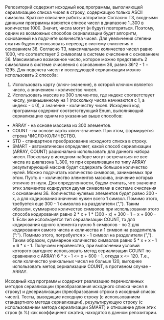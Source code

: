 Репозиторий содержит исходный код программы, выполняющей сериализацию списка чисел в строку, содержащую только ASCII символы.
Краткое описание работы алгоритма:
Согласно ТЗ, входными данными программы является список чисел в диапазоне 1..300 в количестве 1000.
Значит, числа могут (и будут) повторяться.
Поэтому, одним из возможных способов сериализации будет алгоритм, основанный на подсчете количества чисел.
Для увеличения степени сжатия будем использовать перевод в систему счисления с основанием 36.
Согласно ТЗ, максимальное количество чисел равно 1000, что соответствует 2 символам в системе счисления с основанием 36.
Максимально возможное число, которое можно представить 2 символами в системе счисления с основанием 36, равно 36^2 - 1 = 1295.
Для подсчета чисел и последующей сериализации можно использовать 2 способа:
  1. Использовать карту (ключ-значение), в которой ключом является число, а значением - количество чисел.
  2. Использовать массив из 300 элементов, где индекс соответствует числу, уменьшенному на 1 (поскольку числа начинаются с 1, а индекс - с 0), а значение - количеству чисел.
Исходный код программы содержит соответствующий Enum, выполняющий сериализацию одним из указанных выше способов:
  - ARRAY - на основе массива из 300 элементов.
  - COUNT - на основе карты ключ-значение. При этом, формируется строка ЧИСЛО:КОЛИЧЕСТВО.
  - STD - стандартное преобразование исходного списка в строку.
  - SMART - автоматически определяет, какой способ сериализации (ARRAY, COUNT) рационально использовать для данного набора чисел. Поскольку в исходном наборе могут встречаться не все числа из диапазона 1..300, то при сериализации по типу ARRAY результирующий массив будет содержать большое количество нулей. Можно подсчитать количество символов, занимаемых при этом. Пусть x - количество элементов массива, значение которых отлично от нуля. Для определенности, будем считать, что значение этих элементов кодируется двумя символами в системе счисления с основанием 36. Количество нулевых элементов будет равно 300 - x, а для кодирования значения нужен всего 1 символ. Помимо этого, требуется еще 300 - 1 символов на разделители (","). Таким образом, суммарное количество символов при использовании этого способа кодирования равно 2 * x + 1 * (300 - x) + 300 - 1 = x + 600 - 1. Если же используется тип сериализации COUNT, то для кодирования одного элемента нужно 5 символов - по 2 для кодирования самого числа и количества и 1 символ на разделитель (":"). Помимо этого, потребуется x - 1 символ на разделители (","). Таким образом, суммарное количество символов равно 5 * x + x - 1 = 6 * x - 1. Получаем неравенство, при выполнении условий которого выгоднее использовать метод сериализации COUNT по сравнению с ARRAY: 6 * x - 1 <= x + 600 - 1, откуда x <= 120. Т.е., если количество уникальных чисел не больше 120, выгоднее использовать метод сериализации COUNT, в противном случае - ARRAY.

Исходный код программы содержит реализацию перечисленных методов сериализации (преобразования исходного списка чисел в строку) и десериализации (преобразования строки в исходный список чисел). Тесты, выводящие исходную строку (с использованием стандартного метода сериализации), результирующую строку (с использованием метода сериализации SMART) и отношение длин этих строк (в %) как коэффициент сжатия, находятся в данном репозитории.
